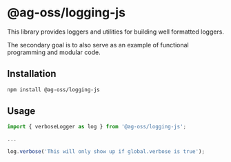 # @ag-oss/logging-js

This library provides loggers and utilities for building well formatted loggers.

The secondary goal is to also serve as an example of functional programming and modular code.

## Installation

```bash
npm install @ag-oss/logging-js
```

## Usage

```typescript
import { verboseLogger as log } from '@ag-oss/logging-js';

...

log.verbose('This will only show up if global.verbose is true');
```
